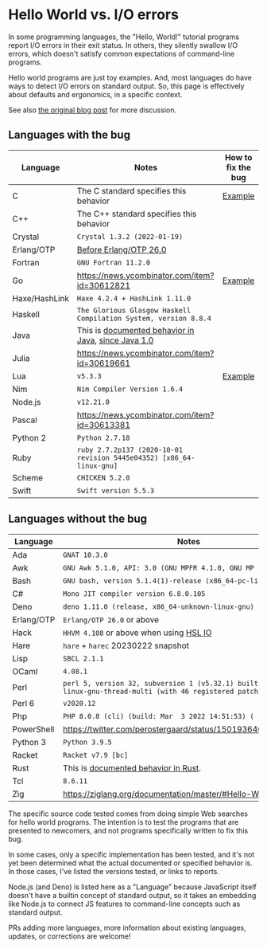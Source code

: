 # Hello World vs. I/O errors

In some programming languages, the "Hello, World!" tutorial programs report I/O
errors in their exit status. In others, they silently swallow I/O errors, which
doesn't satisfy common expectations of command-line programs.

Hello world programs are just toy examples. And, most languages do have ways to
detect I/O errors on standard output. So, this page is effectively about
defaults and ergonomics, in a specific context.

See also [the original blog post] for more discussion.

## Languages with the bug

| Language   |  Notes                                     | How to fix the bug
| ---------- | ------------------------------------------ | -----------------------------
| C          | The C standard specifies this behavior     | [Example](Examples.md#C)
| C++        | The C++ standard specifies this behavior   |
| Crystal    | `Crystal 1.3.2 (2022-01-19)`               |
| Erlang/OTP | [Before Erlang/OTP 26.0](https://github.com/erlang/otp/issues/5797)
| Fortran    | `GNU Fortran 11.2.0`                       |
| Go         | https://news.ycombinator.com/item?id=30612821 | [Example](Examples.md#Go)
| Haxe/HashLink| `Haxe 4.2.4 + HashLink 1.11.0`           |
| Haskell    | `The Glorious Glasgow Haskell Compilation System, version 8.8.4` |
| Java       | This is [documented behavior in Java], [since Java 1.0] |
| Julia      | https://news.ycombinator.com/item?id=30619661 |
| Lua        | `v5.3.3`                                   | [Example](Examples.md#Lua)
| Nim        | `Nim Compiler Version 1.6.4`               |
| Node.js    | `v12.21.0`                                 |
| Pascal     | https://news.ycombinator.com/item?id=30613381 |
| Python 2   | `Python 2.7.18`                            |
| Ruby       | `ruby 2.7.2p137 (2020-10-01 revision 5445e04352) [x86_64-linux-gnu]` |
| Scheme     | `CHICKEN 5.2.0`                            |
| Swift      | `Swift version 5.5.3`                      |

## Languages without the bug

| Language   | Notes
| ---------- | ---------------
| Ada        | `GNAT 10.3.0`
| Awk        | `GNU Awk 5.1.0, API: 3.0 (GNU MPFR 4.1.0, GNU MP 6.2.1)`
| Bash       | `GNU bash, version 5.1.4(1)-release (x86_64-pc-linux-gnu)`
| C#         | `Mono JIT compiler version 6.8.0.105`
| Deno       | `deno 1.11.0 (release, x86_64-unknown-linux-gnu)`
| Erlang/OTP | `Erlang/OTP 26.0` or above
| Hack       | `HHVM 4.108` or above when using [HSL IO]
| Hare       | `hare` + `harec` 20230222 snapshot
| Lisp       | `SBCL 2.1.1`
| OCaml      | `4.08.1`
| Perl       | `perl 5, version 32, subversion 1 (v5.32.1) built for x86_64-linux-gnu-thread-multi (with 46 registered patches...)`
| Perl 6     | `v2020.12`
| Php        | `PHP 8.0.8 (cli) (build: Mar  3 2022 14:51:53) ( NTS )`
| PowerShell | https://twitter.com/perostergaard/status/1501936409547993102
| Python 3   | `Python 3.9.5`
| Racket     | `Racket v7.9 [bc]`
| Rust       | This is [documented behavior in Rust].
| Tcl        | `8.6.11`
| Zig        | https://ziglang.org/documentation/master/#Hello-World

The specific source code tested comes from doing simple Web searches for
hello world programs. The intention is to test the programs that are presented
to newcomers, and not programs specifically written to fix this bug.

In some cases, only a specific implementation has been tested, and it's not yet
been determined what the actual documented or specified behavior is. In those
cases, I've listed the versions tested, or links to reports.

Node.js (and Deno) is listed here as a "Language" because JavaScript itself doesn't have
a builtin concept of standard output, so it takes an embedding like Node.js to
connect JS features to command-line concepts such as standard output.

PRs adding more languages, more information about existing languages, updates,
or corrections are welcome!

[documented behavior in Java]: https://docs.oracle.com/en/java/javase/17/docs/api/java.base/java/io/PrintStream.html
[since Java 1.0]: http://web.mit.edu/java_v1.0.2/www/javadoc/java.io.PrintStream.html#checkError()
[documented behavior in Rust]: https://doc.rust-lang.org/stable/std/macro.println.html#panics
[Wikipedia's list of "Hello, World!" programs]: https://en.wikipedia.org/wiki/%22Hello,_World!%22_program#Examples
[The Hello World Collection]: http://helloworldcollection.de/
[the original blog post]: https://blog.sunfishcode.online/bugs-in-hello-world/
[HSL IO]: https://docs.hhvm.com/hack/getting-started/input-and-output

